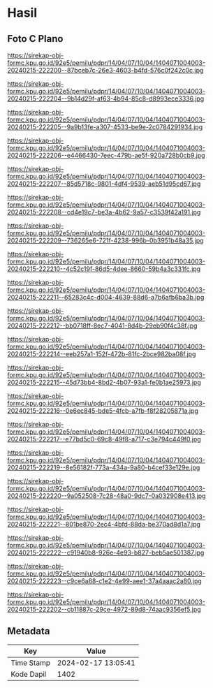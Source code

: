 # Hasil

## Foto C Plano

https://sirekap-obj-formc.kpu.go.id/92e5/pemilu/pdpr/14/04/07/10/04/1404071004003-20240215-222200--87bceb7c-26e3-4603-b4fd-576c0f242c0c.jpg

https://sirekap-obj-formc.kpu.go.id/92e5/pemilu/pdpr/14/04/07/10/04/1404071004003-20240215-222204--9b14d29f-af63-4b94-85c8-d8993ece3336.jpg

https://sirekap-obj-formc.kpu.go.id/92e5/pemilu/pdpr/14/04/07/10/04/1404071004003-20240215-222205--9a9b13fe-a307-4533-be9e-2c0784291934.jpg

https://sirekap-obj-formc.kpu.go.id/92e5/pemilu/pdpr/14/04/07/10/04/1404071004003-20240215-222206--e4466430-7eec-479b-ae5f-920a728b0cb9.jpg

https://sirekap-obj-formc.kpu.go.id/92e5/pemilu/pdpr/14/04/07/10/04/1404071004003-20240215-222207--85d5718c-9801-4df4-9539-aeb51d95cd67.jpg

https://sirekap-obj-formc.kpu.go.id/92e5/pemilu/pdpr/14/04/07/10/04/1404071004003-20240215-222208--cd4e19c7-be3a-4b62-9a57-c3539f42a191.jpg

https://sirekap-obj-formc.kpu.go.id/92e5/pemilu/pdpr/14/04/07/10/04/1404071004003-20240215-222209--736265e6-721f-4238-996b-0b3951b48a35.jpg

https://sirekap-obj-formc.kpu.go.id/92e5/pemilu/pdpr/14/04/07/10/04/1404071004003-20240215-222210--4c52c19f-86d5-4dee-8660-59b4a3c331fc.jpg

https://sirekap-obj-formc.kpu.go.id/92e5/pemilu/pdpr/14/04/07/10/04/1404071004003-20240215-222211--65283c4c-d004-4639-88d6-a7b6afb6ba3b.jpg

https://sirekap-obj-formc.kpu.go.id/92e5/pemilu/pdpr/14/04/07/10/04/1404071004003-20240215-222212--bb0718ff-8ec7-4041-8d4b-29eb90f4c38f.jpg

https://sirekap-obj-formc.kpu.go.id/92e5/pemilu/pdpr/14/04/07/10/04/1404071004003-20240215-222214--eeb257a1-152f-472b-81fc-2bce982ba08f.jpg

https://sirekap-obj-formc.kpu.go.id/92e5/pemilu/pdpr/14/04/07/10/04/1404071004003-20240215-222215--45d73bb4-8bd2-4b07-93a1-fe0b1ae25973.jpg

https://sirekap-obj-formc.kpu.go.id/92e5/pemilu/pdpr/14/04/07/10/04/1404071004003-20240215-222216--0e6ec845-bde5-4fcb-a7fb-f8f28205871a.jpg

https://sirekap-obj-formc.kpu.go.id/92e5/pemilu/pdpr/14/04/07/10/04/1404071004003-20240215-222217--e77bd5c0-69c8-49f8-a717-c3e794c449f0.jpg

https://sirekap-obj-formc.kpu.go.id/92e5/pemilu/pdpr/14/04/07/10/04/1404071004003-20240215-222219--8e56182f-773a-434a-9a80-b4cef33e129e.jpg

https://sirekap-obj-formc.kpu.go.id/92e5/pemilu/pdpr/14/04/07/10/04/1404071004003-20240215-222220--9a052508-7c28-48a0-9dc7-0a032908e413.jpg

https://sirekap-obj-formc.kpu.go.id/92e5/pemilu/pdpr/14/04/07/10/04/1404071004003-20240215-222221--801be870-2ec4-4bfd-88da-be370ad8d1a7.jpg

https://sirekap-obj-formc.kpu.go.id/92e5/pemilu/pdpr/14/04/07/10/04/1404071004003-20240215-222222--c91940b8-926e-4e93-b827-beb5ae501387.jpg

https://sirekap-obj-formc.kpu.go.id/92e5/pemilu/pdpr/14/04/07/10/04/1404071004003-20240215-222223--c9ce6a88-c1e2-4e99-aee1-37a4aaac2a80.jpg

https://sirekap-obj-formc.kpu.go.id/92e5/pemilu/pdpr/14/04/07/10/04/1404071004003-20240215-222202--cb11887c-29ce-4972-89d8-74aac9356ef5.jpg


## Metadata

| Key        | Value               |
| ---------- | ------------------- |
| Time Stamp | 2024-02-17 13:05:41 |
| Kode Dapil | 1402                |



